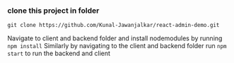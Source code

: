 ### clone this project in folder
`git clone https://github.com/Kunal-Jawanjalkar/react-admin-demo.git`

Navigate to client and backend folder and install nodemodules by running `npm install`
Similarly by navigating to the client and backend folder run `npm start` to run the backend and client
